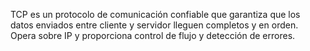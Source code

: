 TCP es un protocolo de comunicación confiable que garantiza que los datos enviados entre cliente y servidor lleguen completos y en orden. Opera sobre IP y proporciona control de flujo y detección de errores.